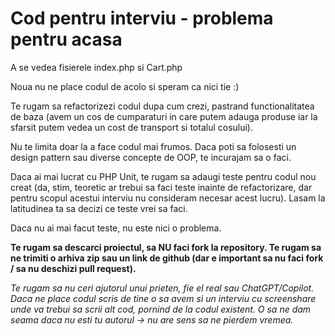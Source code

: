 # Cod pentru interviu - problema pentru acasa

A se vedea fisierele index.php si Cart.php

Noua nu ne place codul de acolo si speram ca nici tie :)

Te rugam sa refactorizezi codul dupa cum crezi, pastrand functionalitatea de baza (avem un cos de cumparaturi in care putem adauga produse iar la sfarsit putem vedea un cost de transport si totalul cosului).

Nu te limita doar la a face codul mai frumos. Daca poti sa folosesti un design pattern sau diverse concepte de OOP, te incurajam sa o faci.

Daca ai mai lucrat cu PHP Unit, te rugam sa adaugi teste pentru codul nou creat (da, stim, teoretic ar trebui sa faci teste inainte de refactorizare, dar pentru scopul acestui interviu nu consideram necesar acest lucru). Lasam la latitudinea ta sa decizi ce teste vrei sa faci.

Daca nu ai mai facut teste, nu este nici o problema.

**Te rugam sa descarci proiectul, sa NU faci fork la repository. Te rugam sa ne trimiti o arhiva zip sau un link de github (dar e important sa nu faci fork / sa nu deschizi pull request).**

*Te rugam sa nu ceri ajutorul unui prieten, fie el real sau ChatGPT/Copilot. Daca ne place codul scris de tine o sa avem si un interviu cu screenshare unde va trebui sa scrii alt cod, pornind de la codul existent. O sa ne dam seama daca nu esti tu autorul → nu are sens sa ne pierdem vremea.*
